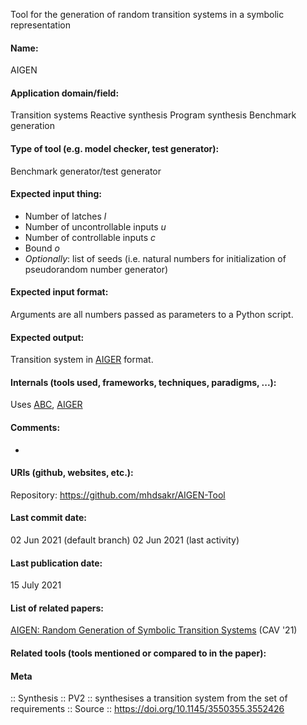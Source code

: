 Tool for the generation of random transition systems in a symbolic representation

#### Name:
AIGEN

#### Application domain/field:
Transition systems
Reactive synthesis
Program synthesis
Benchmark generation

#### Type of tool (e.g. model checker, test generator):
Benchmark generator/test generator

#### Expected input thing:
- Number of latches $l$
- Number of uncontrollable inputs $u$
- Number of controllable inputs $c$
- Bound $o$
- *Optionally*: list of seeds (i.e. natural numbers for initialization of pseudorandom number generator)

#### Expected input format:
Arguments are all numbers passed as parameters to a Python script.

#### Expected output:
Transition system in [AIGER](../Formats/AIGER.md) format.

#### Internals (tools used, frameworks, techniques, paradigms, ...):
Uses [ABC](Frameworks/ABC.md), [AIGER](../Formats/AIGER.md)

#### Comments:
-

#### URIs (github, websites, etc.):
Repository: https://github.com/mhdsakr/AIGEN-Tool

#### Last commit date:
02 Jun 2021 (default branch)
02 Jun 2021 (last activity)

#### Last publication date:
15 July 2021

#### List of related papers:
[AIGEN: Random Generation of Symbolic Transition Systems](https://doi.org/10.1007/978-3-030-81688-9_20) (CAV '21)

#### Related tools (tools mentioned or compared to in the paper):

#### Meta
:: Synthesis
:: PV2 :: synthesises a transition system from the set of requirements
:: Source :: https://doi.org/10.1145/3550355.3552426
